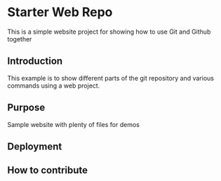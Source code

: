 # Starter Web Repo

This is a simple website project for showing how to use Git and Github together

## Introduction

This example is to show different parts of the git repository and various commands using a web project.

## Purpose

Sample website with plenty of files for demos

## Deployment

## How to contribute